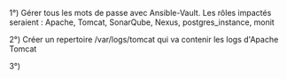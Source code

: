 
1°) Gérer tous les mots de passe avec Ansible-Vault.
Les rôles impactés seraient : Apache, Tomcat, SonarQube, Nexus, postgres_instance, monit

2°) Créer un repertoire /var/logs/tomcat qui va contenir les logs d'Apache Tomcat

3°)